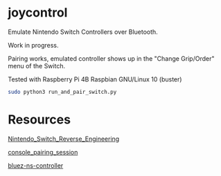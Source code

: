 # joycontrol
Emulate Nintendo Switch Controllers over Bluetooth.

Work in progress.

Pairing works, emulated controller shows up in the "Change Grip/Order" menu of the Switch.

Tested with Raspberry Pi 4B Raspbian GNU/Linux 10 (buster)


```bash
sudo python3 run_and_pair_switch.py
```


# Resources

[Nintendo_Switch_Reverse_Engineering](https://github.com/dekuNukem/Nintendo_Switch_Reverse_Engineering)

[console_pairing_session](https://github.com/timmeh87/switchnotes/blob/master/console_pairing_session)

[bluez-ns-controller](https://github.com/mumumusuc/bluez-ns-controller)
